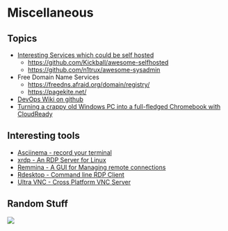 # Miscellaneous

## Topics
- [Interesting Services which could be self hosted](self_hosted_services)
  - https://github.com/Kickball/awesome-selfhosted
  - https://github.com/n1trux/awesome-sysadmin
- Free Domain Name Services
  - https://freedns.afraid.org/domain/registry/
  - https://pagekite.net/
- [DevOps Wiki on github](https://github.com/Leo-G/DevopsWiki)
- [Turning a crappy old Windows PC into a full-fledged Chromebook with CloudReady](http://arstechnica.com/gadgets/2015/10/turning-a-crappy-old-windows-pc-into-a-full-fledged-chromebook-with-cloudready/)

## Interesting tools
- [Asciinema - record your terminal](https://asciinema.org/)
- [xrdp - An RDP Server for Linux](http://www.xrdp.org/)
- [Remmina - A GUI for Managing remote connections](https://wiki.ubuntuusers.de/Remmina/)
- [Rdesktop - Command line RDP Client](https://wiki.ubuntuusers.de/rdesktop/)
- [Ultra VNC - Cross Platform VNC Server](http://www.uvnc.com/)


## Random Stuff
![](http://i.imgur.com/fq0A8hx.gif)
